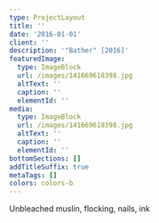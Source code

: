 ```yaml
---
type: ProjectLayout
title: ''
date: '2016-01-01'
client: ''
description: '"Bather" [2016]'
featuredImage:
  type: ImageBlock
  url: /images/141669618398.jpg
  altText: ''
  caption: ''
  elementId: ''
media:
  type: ImageBlock
  url: /images/141669618398.jpg
  altText: ''
  caption: ''
  elementId: ''
bottomSections: []
addTitleSuffix: true
metaTags: []
colors: colors-b
---
```

Unbleached muslin, flocking, nails, ink
